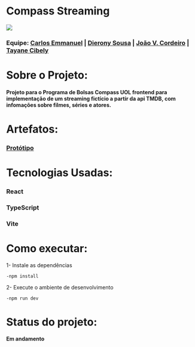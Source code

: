 <h1>Compass Streaming</h1>
<img src="https://i.imgur.com/xsjJPzy.png"/>


<h3>Equipe:   
   <a href = "https://github.com/carlosemmanueldev">Carlos Emmanuel</a> |
   <a href = "https://github.com/dierony-sousa">Dierony Sousa</a> |
   <a href = "https://github.com/jvictorcordeiro">João V. Cordeiro</a> |
   <a href = "https://github.com/TayaneCibely">Tayane Cibely</a>
</h3>


<h1>Sobre o Projeto:</h1>

<h4>Projeto para o Programa de Bolsas Compass UOL frontend para implementação de um streaming fictício a partir da api TMDB, com infomações sobre filmes, séries e atores. </h4>
   
   
<h1>Artefatos:</h1>

<h3><a href = "https://www.figma.com/file/Jz1kalLo4N6bnNDrYjgpBR/Compass-Video---Challenge-II?type=design&node-id=9%3A114&mode=design&t=tRGVyXucEFGkDJTh-1" target="_blank">Protótipo</a></h3>

<h1>Tecnologias Usadas:</h1>

<h3>React</h3>
<h3>TypeScript</h3>
<h3>Vite</h3>

<h1>Como executar:</h1>
1- Instale as dependências

    -npm install

2- Execute o ambiente de desenvolvimento

    -npm run dev

<h1>Status do projeto:</h1>
<h4>Em andamento</h4>
